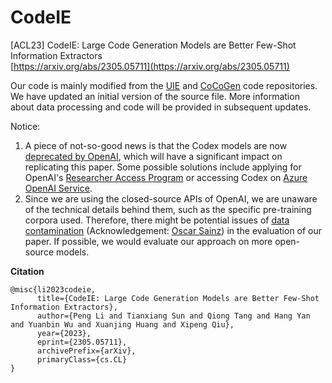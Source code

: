 # CodeIE
[ACL23] CodeIE: Large Code Generation Models are Better Few-Shot Information Extractors     
[https://arxiv.org/abs/2305.05711](https://arxiv.org/abs/2305.05711)

Our code is mainly modified from the [UIE](https://github.com/universal-ie/UIE) and [CoCoGen](https://github.com/reasoning-machines/CoCoGen) code repositories. 
We have updated an initial version of the source file. More information about data processing and code will be provided in subsequent updates.


Notice: 
1. A piece of not-so-good news is that the Codex models are now [deprecated by OpenAI](https://platform.openai.com/docs/guides/code), which will have a significant impact on replicating this paper. Some possible solutions include applying for OpenAI's [Researcher Access Program](https://openai.com/form/researcher-access-program) or accessing Codex on [Azure OpenAI Service](https://learn.microsoft.com/en-us/azure/cognitive-services/openai/how-to/work-with-code).
2. Since we are using the closed-source APIs of OpenAI, we are unaware of the technical details behind them, such as the specific pre-training corpora used. Therefore, there might be potential issues of [data contamination](https://hitz-zentroa.github.io/lm-contamination/blog/) (Acknowledgement: [Oscar Sainz](https://osainz59.github.io/)) in the evaluation of our paper. If possible, we would evaluate our approach on more open-source models.




**Citation**
```
@misc{li2023codeie,
      title={CodeIE: Large Code Generation Models are Better Few-Shot Information Extractors}, 
      author={Peng Li and Tianxiang Sun and Qiong Tang and Hang Yan and Yuanbin Wu and Xuanjing Huang and Xipeng Qiu},
      year={2023},
      eprint={2305.05711},
      archivePrefix={arXiv},
      primaryClass={cs.CL}
}
```
